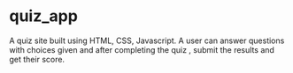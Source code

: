 # quiz_app
A quiz site built using HTML, CSS, Javascript. A user can answer questions with choices given and after completing the quiz , submit the results and get their score.
